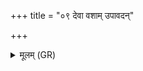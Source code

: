 +++
title = "०९ देवा वशाम् उपावदन्"

+++
<details><summary>मूलम् (GR)</summary>

देवा वशाम् उपावदन्  
न नो दाद् इति हीडिताः ।  
एताभिर् ऋग्भिर् भेदस्य  
तस्माद् वै स पराभवत् ॥
</details>